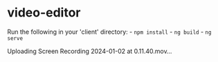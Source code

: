 # video-editor
Run the following in your 'client' directory:
    - `npm install`
    - `ng build`
    - `ng serve`


Uploading Screen Recording 2024-01-02 at 0.11.40.mov…

